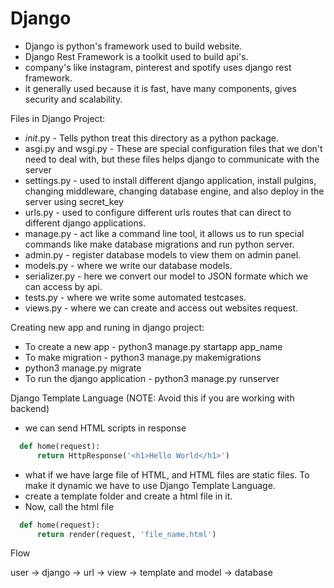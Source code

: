 # Django

* Django is python's framework used to build website.
* Django Rest Framework is a toolkit used to build api's.
* company's like instagram, pinterest and spotify uses django rest framework.
* it generally used because it is fast, have many components, gives security and scalability.

Files in Django Project:

* _init_.py - Tells python treat this directory as a python package.
* asgi.py  and wsgi.py - These are special configuration files that we don't need to deal with, but these files helps django to communicate with the server
* settings.py - used to install different django application, install pulgins, changing middleware, changing database engine, and also deploy in the server using secret_key
* urls.py - used to configure different urls routes that can direct to different django applications.
* manage.py - act like a command line tool, it allows us to run special commands like make database migrations and run python server.
* admin.py - register database models to view them on admin panel.
* models.py - where we write our database models.
* serializer.py - here we convert our model to JSON formate which we can access by api.
* tests.py -  where we write some automated testcases.
* views.py - where we can create and access out websites request.

Creating new app and runing in django project:

* To create a new app - python3 manage.py startapp app_name
* To make migration - python3 manage.py makemigrations
* python3 manage.py migrate
* To run the django application - python3 manage.py runserver

Django Template Language (NOTE: Avoid this if you are working with backend)

* we can send HTML scripts in response
```python
  def home(request):
      return HttpResponse('<h1>Hello World</h1>')
```
* what if we have large file of HTML, and HTML files are static files. To make it dynamic we have to use Django Template Language.
* create a template folder and create a html file in it.
* Now, call the html file
```python
  def home(request):
      return render(request, 'file_name.html')
```

Flow

user -> django -> url -> view -> template and model -> database











